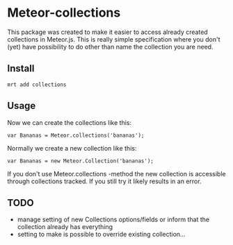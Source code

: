 # Meteor-collections

This package was created to make it easier to access already created collections in Meteor.js. This is really simple specification where you don't (yet) have possibility to do other than name the collection you are need.

## Install

    mrt add collections

## Usage

Now we can create the collections like this:

    var Bananas = Meteor.collections('bananas');

Normally we create a new collection like this:

    var Bananas = new Meteor.Collection('bananas');

If you don't use Meteor.collections -method the new collection is accessible through collections tracked. If you still try it likely results in an error.

## TODO

 * manage setting of new Collections options/fields or inform that the collection already has everything 
 * setting to make is possible to override existing collection... 


